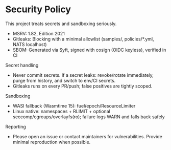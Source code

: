 # Security Policy

This project treats secrets and sandboxing seriously.

- MSRV: 1.82, Edition 2021
- Gitleaks: Blocking with a minimal allowlist (samples/, policies/*.yml, NATS localhost)
- SBOM: Generated via Syft, signed with cosign (OIDC keyless), verified in CI

Secret handling
- Never commit secrets. If a secret leaks: revoke/rotate immediately, purge from history, and switch to env/CI secrets.
- Gitleaks runs on every PR/push; false positives are tightly scoped.

Sandboxing
- WASI fallback (Wasmtime 15): fuel/epoch/ResourceLimiter
- Linux native: namespaces + RLIMIT + optional seccomp/cgroups/overlayfs(ro); failure logs WARN and falls back safely

Reporting
- Please open an issue or contact maintainers for vulnerabilities. Provide minimal reproduction when possible.
